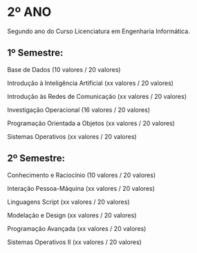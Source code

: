 # 2º ANO

Segundo ano do Curso Licenciatura em Engenharia Informática.

## 1º Semestre:

Base de Dados (10 valores / 20 valores)

Introdução à Inteligência Artificial (xx valores / 20 valores)

Introdução às Redes de Comunicação (xx valores / 20 valores)

Investigação Operacional (16 valores / 20 valores)

Programação Orientada a Objetos (xx valores / 20 valores)

Sistemas Operativos (xx valores / 20 valores)

## 2º Semestre:

Conhecimento e Raciocínio (10 valores / 20 valores)
	 	 	 	 
Interação Pessoa-Máquina (xx valores / 20 valores)

Linguagens Script (xx valores / 20 valores)

Modelação e Design (xx valores / 20 valores)

Programação Avançada (xx valores / 20 valores)

Sistemas Operativos II (xx valores / 20 valores)
 	 	 
